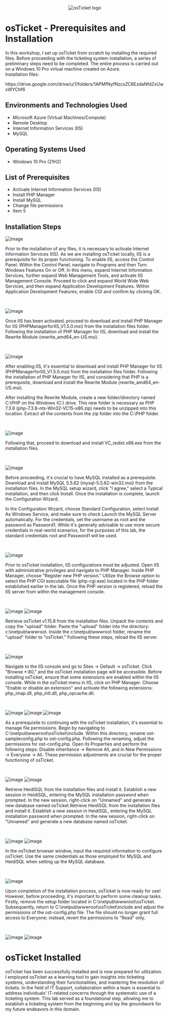 <p align="center">
<img src="https://i.imgur.com/Clzj7Xs.png" alt="osTicket logo"/>
</p>

<h1>osTicket - Prerequisites and Installation</h1>
In this workshop, I set up osTicket from scratch by installing the required files. Before proceeding with the ticketing system installation, a series of preliminary steps need to be completed. The entire process is carried out on a Windows 10 Pro virtual machine created on Azure.<br />
Installation files:<p>https://drive.google.com/drive/u/1/folders/1APMfNyfNzcxZC6EzdaNfdZsUwxWYChf6</p>

<h2>Environments and Technologies Used</h2>

- Microsoft Azure (Virtual Machines/Compute)
- Remote Desktop
- Internet Information Services (IIS)
- MySQL

<h2>Operating Systems Used </h2>

- Windows 10 Pro</b> (21H2)

<h2>List of Prerequisites</h2>

- Activate Internet Information Services (IIS)
- Install PHP Manager
- Install MySQL
- Change file permissions
- Item 5

<h2>Installation Steps</h2>

![image](https://github.com/Skizfly/osticket-prereqs/assets/153954157/dfacea1b-7da2-4d16-80ed-12e781f61347)

<p>
</p>
<p>
Prior to the installation of any files, it is necessary to activate Internet Information Services (IIS). As we are installing osTicket locally, IIS is a prerequisite for its proper functioning. To enable IIS, access the Control Panel. Within the Control Panel, navigate to Programs and then Turn Windows Features On or Off. In this menu, expand Internet Information Services, further expand Web Management Tools, and activate IIS Management Console. Proceed to click and expand World Wide Web Services, and then expand Application Development Features. Within Application Development Features, enable CGI and confirm by clicking OK.
</p>
<br />

![image](https://github.com/Skizfly/osticket-prereqs/assets/153954157/423249c8-e0e0-4046-a40f-a1db5ff212ca)

<p>
</p>
<p>
Once IIS has been activated, proceed to download and install PHP Manager for IIS (PHPManagerforIIS_V1.5.0.msi) from the installation files folder. Following the installation of PHP Manager for IIS, download and install the Rewrite Module (rewrite_amd64_en-US.msi).
</p>
<br />

![image](https://github.com/Skizfly/osticket-prereqs/assets/153954157/bad8da65-5d39-4ecc-bb2f-bafc95fd15aa)

<p>
</p>
<p>
After enabling IIS, it's essential to download and install PHP Manager for IIS (PHPManagerforIIS_V1.5.0.msi) from the installation files folder. Following the installation of PHP Manager for IIS, and considering that PHP is a prerequisite, download and install the Rewrite Module (rewrite_amd64_en-US.msi). 

After installing the Rewrite Module, create a new folder/directory named C:\PHP on the Windows (C:) drive. This new folder is necessary as PHP 7.3.8 (php-7.3.8-nts-Win32-VC15-x86.zip) needs to be unzipped into this location. Extract all the contents from the zip folder into the C:\PHP folder.
</p>
<br />

![image](https://github.com/Skizfly/osticket-prereqs/assets/153954157/c9909e84-cf6d-499e-aa4e-45da1b2bf435)

<p>
</p>
<p>
Following that, proceed to download and install VC_redist.x86.exe from the installation files.
</p>
<br />

![image](https://github.com/Skizfly/osticket-prereqs/assets/153954157/a1256c02-a1c1-4d21-ac97-dfcab081d016)

<p>
</p>
<p>
Before proceeding, it's crucial to have MySQL installed as a prerequisite. Download and install MySQL 5.5.62 (mysql-5.5.62-win32.msi) from the installation files. In the MySQL setup wizard, click "I agree," select a Typical installation, and then click Install. Once the installation is complete, launch the Configuration Wizard.

In the Configuration Wizard, choose Standard Configuration, select Install As Windows Service, and make sure to check Launch the MySQL Server automatically. For the credentials, set the username as root and the password as Password1. While it's generally advisable to use more secure credentials in real-world scenarios, for the purposes of this lab, the standard credentials root and Password1 will be used.
</p>
<br />

![image](https://github.com/Skizfly/osticket-prereqs/assets/153954157/9c23c4c4-7777-4649-a879-c1d11540f893)

<p>
</p>
<p>
Prior to osTicket installation, IIS configurations must be adjusted. Open IIS with administrative privileges and navigate to PHP Manager. Inside PHP Manager, choose "Register new PHP version." Utilize the Browse option to select the PHP CGI executable file (php-cgi.exe) located in the PHP folder established earlier in the lab. Once the PHP version is registered, reload the IIS server from within the management console.
</p>
<br />

![image](https://github.com/Skizfly/osticket-prereqs/assets/153954157/1d8f32fb-f8e2-45af-aa03-9793fe7dad5d)
![image](https://github.com/Skizfly/osticket-prereqs/assets/153954157/87a3cba8-6713-4496-8c8a-d8fa023f2517)

<p>
</p>
<p>
Retrieve osTicket v1.15.8 from the installation files. Unpack the contents and copy the "upload" folder. Paste the "upload" folder into the directory: c:\inetpub\wwwroot. Inside the c:\inetpub\wwwroot folder, rename the "upload" folder to "osTicket." Following these steps, reload the IIS server.</p>
<br />

![image](https://github.com/Skizfly/osticket-prereqs/assets/153954157/4cf20f22-f292-417e-a8c1-909a34c4b1bf)

<p>
</p>
<p>
Navigate to the IIS console and go to Sites -> Default -> osTicket. Click "Browse *:80," and the osTicket installation page will be accessible. Before installing osTicket, ensure that some extensions are enabled within the IIS console. While in the osTicket menu in IIS, click on PHP Manager. Choose "Enable or disable an extension" and activate the following extensions: php_imap.dll, php_intl.dll, php_opcache.dll.
</p>
<br />

![image](https://github.com/Skizfly/osticket-prereqs/assets/153954157/aa6dd533-89d1-4cf3-8fbd-21b928b83bb3)
![image](https://github.com/Skizfly/osticket-prereqs/assets/153954157/693b83b0-3f15-4a1a-a920-a6f854f8b87e)
![image](https://github.com/Skizfly/osticket-prereqs/assets/153954157/cfbd86e5-26c8-4dfb-9947-f6b9aea12b2b)

<p>
</p>
<p>
As a prerequisite to continuing with the osTicket installation, it's essential to manage file permissions. Begin by navigating to C:\inetpub\wwwroot\osTicket\include. Within this directory, rename ost-sampleconfig.php to ost-config.php. Following the renaming, adjust the permissions for ost-config.php. Open its Properties and perform the following steps: Disable inheritance -> Remove All, and in New Permissions -> Everyone -> All. These permission adjustments are crucial for the proper functioning of osTicket.
</p>
<br />

![image](https://github.com/Skizfly/osticket-prereqs/assets/153954157/fdf34127-ca68-4a0a-b55d-56915ebe89e8)
![image](https://github.com/Skizfly/osticket-prereqs/assets/153954157/358806bc-ea80-4e10-a572-f279ff503575)

<p>
</p>
<p>
Retrieve HeidiSQL from the installation files and install it. Establish a new session in HeidiSQL, entering the MySQL installation password when prompted. In the new session, right-click on "Unnamed" and generate a new database named osTicket.Retrieve HeidiSQL from the installation files and install it. Establish a new session in HeidiSQL, entering the MySQL installation password when prompted. In the new session, right-click on "Unnamed" and generate a new database named osTicket.
</p>
<br />

![image](https://github.com/Skizfly/osticket-prereqs/assets/153954157/970a4e27-934f-426c-9f66-e45e95117853)
![image](https://github.com/Skizfly/osticket-prereqs/assets/153954157/2bb86e71-2b5a-41f8-8cbe-6a0403dd8907)

<p>
</p>
<p>
In the osTicket browser window, input the required information to configure osTicket. Use the same credentials as those employed for MySQL and HeidiSQL when setting up the MySQL database.
</p>
<br />

![image](https://github.com/Skizfly/osticket-prereqs/assets/153954157/41d3017b-e881-4672-a4fd-c6c769007b1c)

<p>
</p>
<p>
Upon completion of the installation process, osTicket is now ready for use! However, before proceeding, it's important to perform some cleanup tasks. Firstly, remove the setup folder located in C:\inetpub\wwwroot\osTicket. Subsequently, return to C:\inetpub\wwwroot\osTicket\include and adjust the permissions of the ost-config.php file. The file should no longer grant full access to Everyone; instead, revert the permissions to "Read" only.
</p>
<br />

![image](https://github.com/Skizfly/osticket-prereqs/assets/153954157/7fa4731f-e818-4e41-a26c-cdcdc654664a)
![image](https://github.com/Skizfly/osticket-prereqs/assets/153954157/e04a0c41-1a6e-422f-9eff-20802e6cbef0)

<p>
<h1>osTicket Installed</h1>
</p>
<p>
osTicket has been successfully installed and is now prepared for utilization. I employed osTicket as a learning tool to gain insights into ticketing systems, understanding their functionalities, and mastering the resolution of tickets. In the field of IT Support, collaboration within a team is essential to address individuals' IT-related concerns through the systematic use of a ticketing system. This lab served as a foundational step, allowing me to establish a ticketing system from the beginning and lay the groundwork for my future endeavors in this domain.
</p>
<br />
